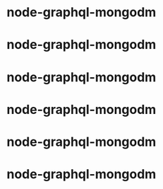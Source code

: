 # node-graphql-mongodm
# node-graphql-mongodm
# node-graphql-mongodm
# node-graphql-mongodm
# node-graphql-mongodm
# node-graphql-mongodm
